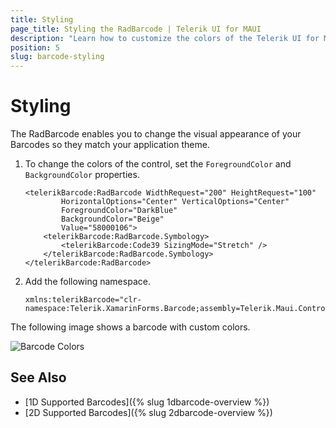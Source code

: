 ```yaml
---
title: Styling
page_title: Styling the RadBarcode | Telerik UI for MAUI
description: "Learn how to customize the colors of the Telerik UI for MAUI Barcode."
position: 5
slug: barcode-styling
---
```


# Styling

The RadBarcode enables you to change the visual appearance of your Barcodes so they match your application theme.

1. To change the colors of the control, set the `ForegroundColor` and `BackgroundColor` properties.

    ```XAML
    <telerikBarcode:RadBarcode WidthRequest="200" HeightRequest="100"
            HorizontalOptions="Center" VerticalOptions="Center"
            ForegroundColor="DarkBlue"
            BackgroundColor="Beige"
            Value="58000106">
        <telerikBarcode:RadBarcode.Symbology>
            <telerikBarcode:Code39 SizingMode="Stretch" />
        </telerikBarcode:RadBarcode.Symbology>
    </telerikBarcode:RadBarcode>
    ```

1. Add the following namespace.

    ```XAML
    xmlns:telerikBarcode="clr-namespace:Telerik.XamarinForms.Barcode;assembly=Telerik.Maui.Controls.Compatibility"
    ```

The following image shows a barcode with custom colors.

![Barcode Colors](images/barcode_colors.png)

## See Also

- [1D Supported Barcodes]({% slug 1dbarcode-overview %})
- [2D Supported Barcodes]({% slug 2dbarcode-overview %})
